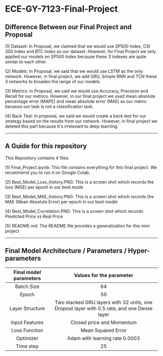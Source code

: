 # ECE-GY-7123-Final-Project
##  Difference Between our Final Project and Proposal

(1) Dataset: In Proposal, we claimed that we would use SP500 Index, CSI 300 Index and BTC Index as our dataset. However, for Final Project we only applied our models on SP500 Index because these 3 indexes are quite similar to each other.

(2) Models: In Proposal, we said that we would use LSTM as the only network. However, in final project, we add GRU, Simple RNN and TCN these 3 networks to broaden the range of our models.

(3) Metrics: In Proposal, we said we would use Accuracy, Precision and Recall for our metrics. However, in our final project we used mean absolute percentage error (MAPE) and mean absolute error (MAE) as our metric because our task is not a classification task.

(4) Back Test: In proposal, we said we would create a back test for our strategy based on the results from our network. However, in final project we deleted this part because it's irrelevant to deep learning.

--------------------------------------------------------------------

## A Guide for this repository

This Repository contains 4 files:

(1) Final_Project.ipynb: This file contains everything for this final project. We recommend you to run it on Google Colab.

(2) Best_Model_Loss_history.PNG: This is a screen shot which records the loss (MSE) per epoch in our best mode

(3) Best_Model_MAE_history.PNG: This is a screen shot which records the MAE (Mean Absolute Error) per epoch in our best model

(4) Best_Model_Correlation.PNG: This is a screen shot which records Predicted Price vs Real Price

(5) README.md: The README file provides a generalization for this mini project

------------------------------------------------------------------------------------------------------

## Final Model Architecture / Parameters / Hyper-parameters

| Final model parameters |                   Values for the parameter                   |
| :--------------------: | :----------------------------------------------------------: |
|       Batch Size       |                              64                              |
|         Epoch          |                              50                              |
|    Layer Structure     | Two stacked GRU layers with 32 units, one Dropout layer with 0.5 rate, and one Dense layer |
|     Input Features     |                  Closed price and Momentum                   |
|     Loss Function      |                      Mean Squared Error                      |
|       Optimizer        |                Adam with learning rate 0.0003                |
|       Time step        |                              25                              |

